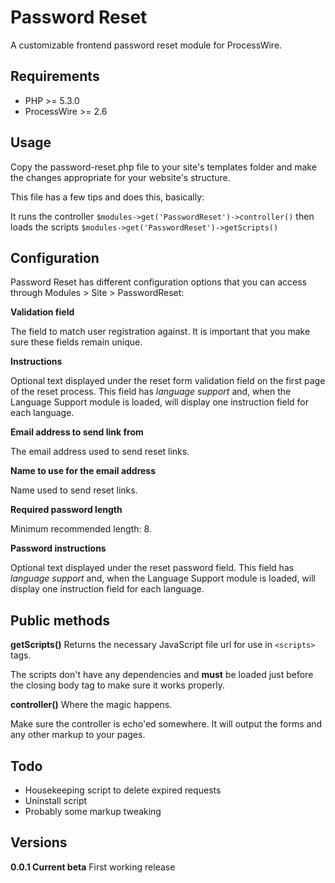 # Password Reset

A customizable frontend password reset module for ProcessWire.
 
## Requirements

- PHP >= 5.3.0
- ProcessWire >= 2.6

## Usage

Copy the password-reset.php file to your site's templates
folder and make the changes appropriate for your website's structure.

This file has a few tips and does this, basically:

It runs the controller ```$modules->get('PasswordReset')->controller()```
then loads the scripts  ```$modules->get('PasswordReset')->getScripts()```

## Configuration

Password Reset has different configuration options that you can access through Modules > Site > PasswordReset:

**Validation field**

The field to match user registration against. It is important that you make sure these fields remain unique.

**Instructions**

Optional text displayed under the reset form validation field on the first page of the reset process. This
field has *language support* and, when the Language Support module is loaded, will display one instruction field
for each language.


**Email address to send link from**

The email address used to send reset links.

**Name to use for the email address**

Name used to send reset links.

**Required password length**

Minimum recommended length: 8.


**Password instructions**

Optional text displayed under the reset password field. This field has *language support* and, when the
Language Support module is loaded, will display one instruction field for each language.

## Public methods

**getScripts()**
Returns the necessary JavaScript file url for use in ```<scripts>``` tags.

The scripts don't have any dependencies and **must** be loaded just before the
closing body tag to make sure it works properly.

**controller()**
Where the magic happens.

Make sure the controller is echo'ed somewhere. It will output the forms and any other markup to your pages.

## Todo

- Housekeeping script to delete expired requests
- Uninstall script
- Probably some markup tweaking

## Versions

**0.0.1 Current beta**
First working release

